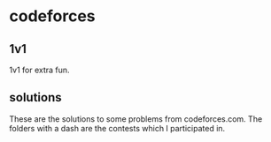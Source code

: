 # codeforces


## 1v1
1v1 for extra fun.

## solutions
These are the solutions to some problems from codeforces.com.
The folders with a dash are the contests which I participated in.
